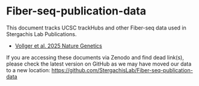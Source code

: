 # Fiber-seq-publication-data

This document tracks UCSC trackHubs and other Fiber-seq data used in Stergachis Lab Publications.

- [Vollger et al. 2025 Nature Genetics](papers/Vollger_et_al_2025_Nature_Genetics.md)

If you are accessing these documents via Zenodo and find dead link(s), please check the latest version on GitHub as we may have moved our data to a new location:
https://github.com/StergachisLab/Fiber-seq-publication-data
